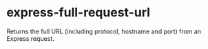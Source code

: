 # express-full-request-url

Returns the full URL (including protocol, hostname and port) from an Express request.
